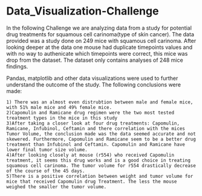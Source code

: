 # Data_Visualization-Challenge

In the following Challenge we are analyzing data from a study for potential drug treatments for squamous cell carinoma(type of skin cancer). The data provided was a study done on 249 mice with squamous cell carinoma. After looking deeper at the data one mouse had duplicate timepoints values and with no way to authenicate which timepoints were correct, this mice was drop from the dataset. The dataset only contains analyses of 248 mice findings.

Pandas, matplotlib and other data visualizations were used to further understand the outcome of the study. The following conclusions were made:

    1) There was an almost even distrubtion between male and female mice, with 51% male mice and 49% female mice.
    2)Capomulin and Ramicane drug regimen were the two most tested treatment types in the mice in this study
    3)After taking a closer look at four drug treatments: Capomulin, Ramicane, Infubinol, Ceftamin and there correlation with the mices Tumor Volume, the conclusion made was the data seemed accurate and not skewered. Furthermore, Capomulin and Ramicane seem to be a better drug treatment than Infubinol and Ceftamin. Capomulin and Ramicane have lower final tumor size volume.
    4)After looking closely at mouse (r554) who received Capomulin treatment, it seems this drug works and is a good choice in treating squamous cell carinoma. The tumor volume for r554 drastically decrease of the course of the 45 days. 
    5)There is a positive correlation between weight and tumor volume for mice that received Capomulin drug Treatment. The less the mouse weighed the smaller the tumor volume. 
